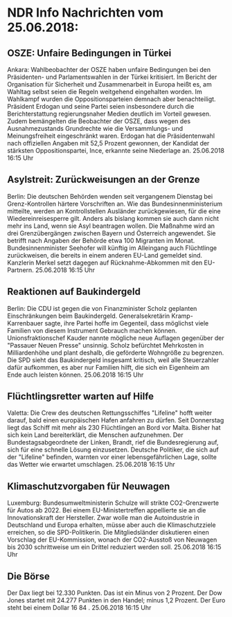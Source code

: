 # NDR Info Nachrichten vom 25.06.2018:


## OSZE: Unfaire Bedingungen in Türkei
Ankara:	Wahlbeobachter der OSZE haben unfaire Bedingungen bei den Präsidenten- und Parlamentswahlen in der Türkei kritisiert. Im Bericht der Organisation für Sicherheit und Zusammenarbeit in Europa heißt es, am Wahltag selbst seien die Regeln weitgehend eingehalten worden. Im Wahlkampf wurden die Oppositionsparteien demnach aber benachteiligt. Präsident Erdogan und seine Partei seien insbesondere durch die Berichterstattung regierungsnaher Medien deutlich im Vorteil gewesen. Zudem bemängelten die Beobachter der OSZE, dass wegen des Ausnahmezustands Grundrechte wie die Versammlungs- und Meinungsfreiheit eingeschränkt waren. Erdogan hat die Präsidentenwahl nach offiziellen Angaben mit 52,5 Prozent gewonnen, der Kandidat der stärksten Oppositionspartei, Ince, erkannte seine Niederlage an. 25.06.2018 16:15 Uhr 

## Asylstreit: Zurückweisungen an der Grenze
Berlin: Die deutschen Behörden wenden seit vergangenem Dienstag bei Grenz-Kontrollen härtere Vorschriften an. Wie das Bundesinnenministerium mitteilte, werden an Kontrollstellen Ausländer zurückgewiesen, für die eine Wiedereinreisesperre gilt. Anders als bislang kommen sie auch dann nicht mehr ins Land, wenn sie Asyl beantragen wollen. Die Maßnahme wird an drei Grenzübergängen zwischen Bayern und Österreich angewendet. Sie betrifft nach Angaben der Behörde etwa 100 Migranten im Monat. Bundesinnenminister Seehofer will künftig im Alleingang auch Flüchtlinge zurückweisen, die bereits in einem anderen EU-Land gemeldet sind. Kanzlerin Merkel setzt dagegen auf Rücknahme-Abkommen mit den EU-Partnern. 25.06.2018 16:15 Uhr 

## Reaktionen auf Baukindergeld
Berlin: Die CDU ist gegen die von Finanzminister Scholz geplanten Einschränkungen beim Baukindergeld. Generalsekretärin Kramp-Karrenbauer sagte, ihre Partei hoffe im Gegenteil, dass möglichst viele Familien von diesem Instrument Gebrauch machen können. Unionsfraktionschef Kauder nannte mögliche neue Auflagen gegenüber der "Passauer Neuen Presse" unsinnig. Scholz befürchtet Mehrkosten in Milliardenhöhe und plant deshalb, die geförderte Wohngröße zu begrenzen. Die SPD sieht das Baukindergeld insgesamt kritisch, weil alle Steuerzahler dafür aufkommen, es aber nur Familien hilft, die sich ein Eigenheim am Ende auch leisten können. 25.06.2018 16:15 Uhr 

## Flüchtlingsretter warten auf Hilfe
Valetta:	Die Crew des deutschen Rettungsschiffes "Lifeline" hofft weiter darauf, bald einen europäischen Hafen anfahren zu dürfen. Seit Donnerstag liegt das Schiff mit mehr als 230 Flüchtlingen an Bord vor Malta. Bisher hat sich kein Land bereiterklärt, die Menschen aufzunehmen. Der Bundestagsabgeordnete der Linken, Brandt, rief die Bundesregierung auf, sich für eine schnelle Lösung einzusetzen. Deutsche Politiker, die sich auf der "Lifeline" befinden, warnten vor einer lebensgefährlichen Lage, sollte das Wetter wie erwartet umschlagen. 25.06.2018 16:15 Uhr 

## Klimaschutzvorgaben für Neuwagen
Luxemburg: 	Bundesumweltministerin Schulze will strikte CO2-Grenzwerte für Autos ab 2022. Bei einem EU-Ministertreffen appellierte sie an die Innovationskraft der Hersteller. Zwar wolle man die Autoindustrie in Deutschland und Europa erhalten, müsse aber auch die Klimaschutzziele erreichen, so die SPD-Politikerin. Die Mitgliedsländer diskutieren einen Vorschlag der EU-Kommission, wonach der CO2-Ausstoß von Neuwagen bis 2030 schrittweise um ein Drittel reduziert werden soll. 25.06.2018 16:15 Uhr 

## Die Börse
Der Dax liegt bei  12.330  Punkten. Das ist ein Minus von  2  Prozent. Der Dow Jones startet mit  24.277  Punkten in den Handel; minus  1,2  Prozent. Der Euro steht bei einem Dollar  16 84 . 25.06.2018 16:15 Uhr 
